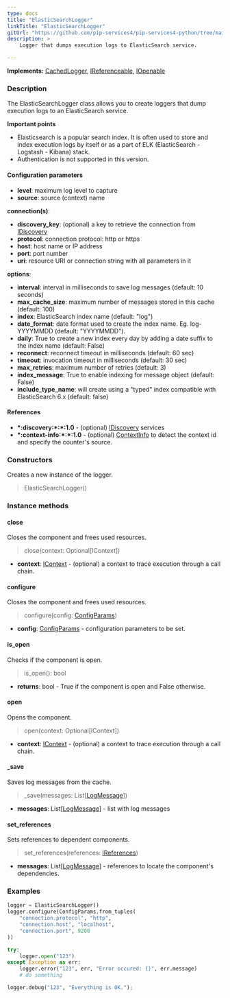 ```yaml
---
type: docs
title: "ElasticSearchLogger"
linkTitle: "ElasticSearchLogger"
gitUrl: "https://github.com/pip-services4/pip-services4-python/tree/main/pip-services4-elasticsearch-python"
description: > 
    Logger that dumps execution logs to ElasticSearch service.

---
```


**Implements:** [CachedLogger](../../../observability/log/cached_logger), [IReferenceable](../../../components/refer/ireferenceable), [IOpenable](../../../components/run/iopenable)

### Description

The ElasticSearchLogger class allows you to create loggers that dump execution logs to an ElasticSearch service.

**Important points**

- Elasticsearch is a popular search index. It is often used to store and index execution logs by itself or as a part of ELK (ElasticSearch - Logstash - Kibana) stack.
- Authentication is not supported in this version.

#### Configuration parameters

- **level**: maximum log level to capture
- **source**: source (context) name

**connection(s)**:
- **discovery_key**: (optional) a key to retrieve the connection from [IDiscovery](../../../config/connect/idiscovery)
- **protocol**: connection protocol: http or https
- **host**: host name or IP address
- **port**: port number
- **uri**: resource URI or connection string with all parameters in it

**options**:
- **interval**: interval in milliseconds to save log messages (default: 10 seconds)
- **max_cache_size**: maximum number of messages stored in this cache (default: 100)
- **index**: ElasticSearch index name (default: "log")
- **date_format**: date format used to create the index name. Eg. log-YYYYMMDD (default: "YYYYMMDD").
- **daily**: True to create a new index every day by adding a date suffix to the index name (default: False)
- **reconnect**: reconnect timeout in milliseconds (default: 60 sec)
- **timeout**: invocation timeout in milliseconds (default: 30 sec)
- **max_retries**: maximum number of retries (default: 3)
- **index_message**: True to enable indexing for message object (default: False)
- **include_type_name**: will create using a "typed" index compatible with ElasticSearch 6.x (default: false)

#### References
- **\*:discovery:\*:\*:1.0** - (optional) [IDiscovery](../../../config/connect/idiscovery) services
- **\*:context-info:\*:\*:1.0** - (optional) [ContextInfo](../../../components/context/context_info) to detect the context id and specify the counter's source.

### Constructors

Creates a new instance of the logger.

> ElasticSearchLogger()


### Instance methods

#### close
Closes the component and frees used resources.

> close(context: Optional[IContext])

- **context**: [IContext](../../../components/context/icontext) - (optional) a context to trace execution through a call chain.


#### configure
Closes the component and frees used resources.

> configure(config: [ConfigParams](../../../components/config/config_params))

- **config**: [ConfigParams](../../../components/config/config_params) - configuration parameters to be set.


#### is_open
Checks if the component is open.

> is_open(): bool

- **returns**: bool - True if the component is open and False otherwise.


#### open
Opens the component.

> open(context: Optional[IContext])

- **context**: [IContext](../../../components/context/icontext) - (optional) a context to trace execution through a call chain.


#### _save
Saves log messages from the cache.

> _save(messages: List[[LogMessage](../../../observability/log/log_message)])

- **messages**: List[[LogMessage](../../../observability/log/log_message)] - list with log messages


#### set_references
Sets references to dependent components.

> set_references(references: [IReferences](../../../components/refer/ireferences))

- **messages**: List[[LogMessage](../../../observability/log/log_message)] - references to locate the component's dependencies.

### Examples

```python
logger = ElasticSearchLogger()
logger.configure(ConfigParams.from_tuples(
    "connection.protocol", "http",
    "connection.host", "localhost",
    "connection.port", 9200
))

try:
    logger.open("123")
except Exception as err:
    logger.error("123", err, "Error occured: {}", err.message)
    # do something

logger.debug("123", "Everything is OK.");
```
